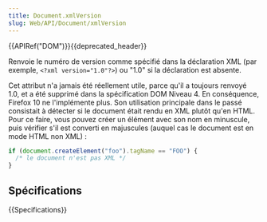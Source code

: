 ```yaml
---
title: Document.xmlVersion
slug: Web/API/Document/xmlVersion
---
```


{{APIRef("DOM")}}{{deprecated_header}}

Renvoie le numéro de version comme spécifié dans la déclaration XML (par exemple, `<?xml version="1.0"?>`) ou "1.0" si la déclaration est absente.

Cet attribut n'a jamais été réellement utile, parce qu'il a toujours renvoyé 1.0, et a été supprimé dans la spécification DOM Niveau 4. En conséquence, Firefox 10 ne l'implémente plus. Son utilisation principale dans le passé consistait à détecter si le document était rendu en XML plutôt qu'en HTML. Pour ce faire, vous pouvez créer un élément avec son nom en minuscule, puis vérifier s'il est converti en majuscules (auquel cas le document est en mode HTML non XML) :

```js
if (document.createElement("foo").tagName == "FOO") {
  /* le document n'est pas XML */
}
```

## Spécifications

{{Specifications}}
